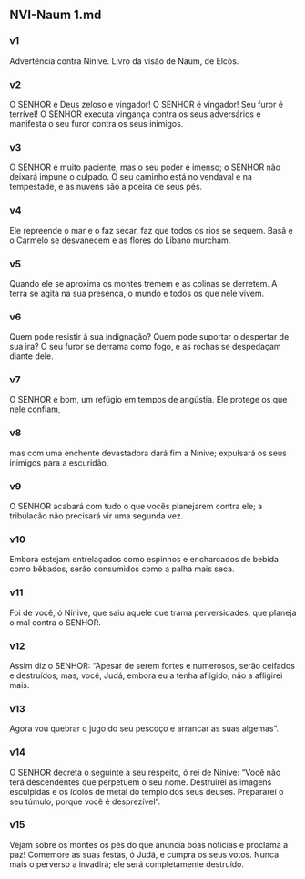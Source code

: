 ## NVI-Naum 1.md
### v1
 Advertência contra Nínive. Livro da visão de Naum, de Elcós.
### v2
 O SENHOR é Deus zeloso e vingador! O SENHOR é vingador! Seu furor é terrível! O SENHOR executa vingança contra os seus adversários e manifesta o seu furor contra os seus inimigos.
### v3
 O SENHOR é muito paciente, mas o seu poder é imenso; o SENHOR não deixará impune o culpado. O seu caminho está no vendaval e na tempestade, e as nuvens são a poeira de seus pés.
### v4
 Ele repreende o mar e o faz secar, faz que todos os rios se sequem. Basã e o Carmelo se desvanecem e as flores do Líbano murcham.
### v5
 Quando ele se aproxima os montes tremem e as colinas se derretem. A terra se agita na sua presença, o mundo e todos os que nele vivem.
### v6
 Quem pode resistir à sua indignação? Quem pode suportar o despertar de sua ira? O seu furor se derrama como fogo, e as rochas se despedaçam diante dele.
### v7
 O SENHOR é bom, um refúgio em tempos de angústia. Ele protege os que nele confiam,
### v8
 mas com uma enchente devastadora dará fim a Nínive; expulsará os seus inimigos para a escuridão.
### v9
 O SENHOR acabará com tudo o que vocês planejarem contra ele; a tribulação não precisará vir uma segunda vez.
### v10
 Embora estejam entrelaçados como espinhos e encharcados de bebida como bêbados, serão consumidos como a palha mais seca.
### v11
 Foi de você, ó Nínive, que saiu aquele que trama perversidades, que planeja o mal contra o SENHOR.
### v12
 Assim diz o SENHOR: “Apesar de serem fortes e numerosos, serão ceifados e destruídos; mas, você, Judá, embora eu a tenha afligido, não a afligirei mais.
### v13
 Agora vou quebrar o jugo do seu pescoço e arrancar as suas algemas”.
### v14
 O SENHOR decreta o seguinte a seu respeito, ó rei de Nínive: “Você não terá descendentes que perpetuem o seu nome. Destruirei as imagens esculpidas e os ídolos de metal do templo dos seus deuses. Prepararei o seu túmulo, porque você é desprezível”.
### v15
 Vejam sobre os montes os pés do que anuncia boas notícias e proclama a paz! Comemore as suas festas, ó Judá, e cumpra os seus votos. Nunca mais o perverso a invadirá; ele será completamente destruído.

